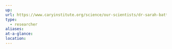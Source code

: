 ```yaml
---
up: 
url: https://www.caryinstitute.org/science/our-scientists/dr-sarah-batterman
type:
  - researcher
aliases: 
at-a-glance: 
location:
---
```

